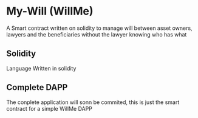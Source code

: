 # My-Will (WillMe)
A Smart contract written on solidity to manage will between asset owners, lawyers and the beneficiaries without the lawyer knowing who has what


## Solidity
Language Written in solidity

## Complete DAPP
The conplete application will sonn be commited, this  is just the smart contract for a simple WillMe DAPP
